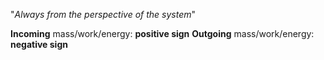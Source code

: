 "*Always from the perspective of the system*"

**Incoming** mass/work/energy: **positive sign**
**Outgoing** mass/work/energy: **negative sign**
